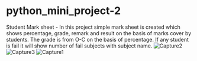 # python_mini_project-2
Student Mark sheet - In this project simple mark sheet  is created which shows percentage, grade, remark and result  on the basis of marks cover by students. The grade is from O-C on the basis of percentage. If any student is fail it will show number of fail subjects with subject name. 
![Capture2](https://user-images.githubusercontent.com/91747307/152653986-6b235e9a-bde6-49fd-840d-9810ba8cff3f.JPG)
![Capture3](https://user-images.githubusercontent.com/91747307/152654003-c9786ec9-337a-47de-a648-573743a196a7.JPG)
![Capture1](https://user-images.githubusercontent.com/91747307/152654009-a03fd555-d444-4bf8-b1de-7cfcf106deb6.JPG)
